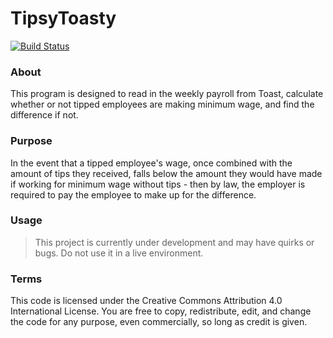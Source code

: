 # TipsyToasty
[![Build Status](https://travis-ci.org/frostflake/tipsytoasty.svg?branch=master)](https://travis-ci.org/frostflake/tipsytoasty)

### About
This program is designed to read in the weekly payroll from Toast, calculate whether or not tipped employees are making minimum wage, and find the difference if not.

### Purpose
In the event that a tipped employee's wage, once combined with the amount of tips they received, falls below the amount they would have made if working for minimum wage without tips - then by law, the employer is required to pay the employee to make up for the difference.

### Usage
> This project is currently under development and may have quirks or bugs. Do not use it in a live environment.

### Terms
This code is licensed under the Creative Commons Attribution 4.0 International License. You are free to copy, redistribute, edit, and change the code for any purpose, even commercially, so long as credit is given.
